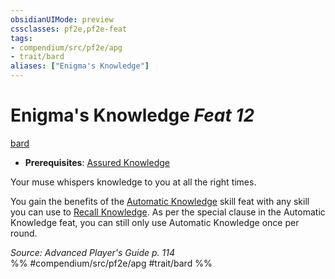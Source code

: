 ```yaml
---
obsidianUIMode: preview
cssclasses: pf2e,pf2e-feat
tags:
- compendium/src/pf2e/apg
- trait/bard
aliases: ["Enigma's Knowledge"]
---
```

# Enigma's Knowledge  *Feat 12*  
[bard](rules/traits/bard.md "Bard Class Trait")  

- **Prerequisites**: [Assured Knowledge](compendium/feats/assured-knowledge-apg.md)

Your muse whispers knowledge to you at all the right times.

You gain the benefits of the [Automatic Knowledge](compendium/feats/automatic-knowledge.md) skill feat with any skill you can use to [Recall Knowledge](rules/actions/recall-knowledge.md). As per the special clause in the Automatic Knowledge feat, you can still only use Automatic Knowledge once per round.

*Source: Advanced Player's Guide p. 114*  
%% #compendium/src/pf2e/apg #trait/bard %%